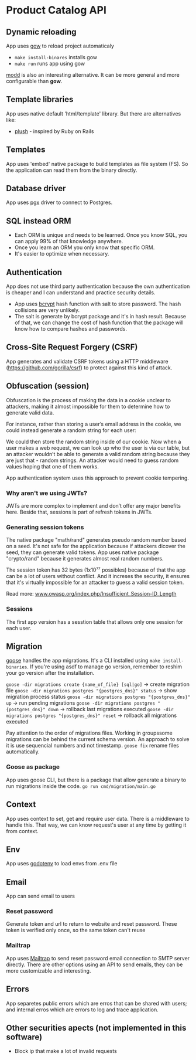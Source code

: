 # Product Catalog API

## Dynamic reloading

App uses [gow](https://github.com/mitranim/gow) to reload project automaticaly

- `make install-binares` installs gow
- `make run` runs app using gow

[modd](https://github.com/cortesi/modd) is also an interesting alternative. It can be more general and more configurable than **gow**.

## Template libraries

App uses native default 'html/template' library. But there are alternatives like:

- [plush](https://github.com/gobuffalo/plush) - inspired by Ruby on Rails

## Templates

App uses 'embed' native package to build templates as file system (FS). So the application can read them from the binary directly.

## Database driver

App uses [pgx](https://github.com/jackc/pgx) driver to connect to Postgres.

## SQL instead ORM

- Each ORM is unique and needs to be learned. Once you know SQL, you can apply 99% of that knowledge anywhere.
- Once you learn an ORM you only know that specific ORM.
- It's easier to optimize when necessary.

## Authentication

App does not use third party authentication because the own authentication is cheaper and I can understand and practice security details.

- App uses [bcrypt](https://en.wikipedia.org/wiki/Bcrypt) hash function with salt to store password. The hash collisions are very unlikely.
- The salt is generate by bcrypt package and it's in hash result. Because of that, we can change the cost of hash function that the package will know how to compare hashes and passwords.

## Cross-Site Request Forgery (CSRF)

App generates and validate CSRF tokens using a HTTP middleware (https://github.com/gorilla/csrf) to protect against this kind of attack.

## Obfuscation (session)

Obfuscation is the process of making the data in a cookie unclear to attackers, making it almost impossible for them to determine how to generate valid data.

For instance, rather than storing a user’s email address in the cookie, we could instead generate a random string for each user:

We could then store the random string inside of our cookie. Now when a user makes a web request, we can look up who the user is via our table, but an attacker wouldn’t be able to generate a valid random string because they are just that - random strings. An attacker would need to guess random values hoping that one of them works.

App authentication system uses this approach to prevent cookie tempering.

### Why aren't we using JWTs?

JWTs are more complex to implement and don’t offer any major benefits here. Beside that, sessions is part of refresh tokens in JWTs.

### Generating session tokens

The native package "math/rand" generates pseudo random number based on a seed. It's not safe for the application because if attackers dicover the seed, they can generate valid tokens. App uses native package "crypto/rand" because it generates almost real random numbers.

The session token has 32 bytes (1x10⁷⁷ possibles) because of that the app can be a lot of users without conflict. And it increses the security, it ensures that it's virtually impossible for an attacker to guess a valid session token.

Read more: www.owasp.org/index.php/Insufficient_Session-ID_Length

### Sessions

The first app version has a sesstion table that allows only one session for each user.

## Migration

[goose](https://github.com/pressly/goose) handles the app migrations. It's a CLI installed using `make install-binaries`. If you're using asdf to manage go version, remember to reshim your go version after the installation.

`goose -dir migrations create {name_of_file} [sql|go]` -> create migration file
`goose -dir migrations postgres "{postgres_dns}" status` -> show migration process status
`goose -dir migrations postgres "{postgres_dns}" up` -> run pending migrations
`goose -dir migrations postgres "{postgres_dns}" down` -> rollback last migrations executed
`goose -dir migrations postgres "{postgres_dns}" reset` -> rollback all migrations executed


Pay attention to the order of migrations files. Working in groupssome migrations can be behind the current schema version. An approach to solve it is use sequencial numbers and not timestamp. `goose fix` rename files automatically.

### Goose as package

App uses goose CLI, but there is a package that allow generate a binary to run migrations inside the code. `go run cmd/migration/main.go`

## Context

App uses context to set, get and require user data. There is a middleware to handle this. That way, we can know request's user at any time by getting it from context.

## Env

App uses [godotenv](github.com/joho/godotenv) to load envs from .env file

## Email

App can send email to users

### Reset password

Generate token and url to return to website and reset password. These token is verified only once, so the same token can't reuse

### Mailtrap

App uses [Mailtrap](https://mailtrap.io) to send reset password email connection to SMTP server directly. There are other options using an API to send emails, they can be more customizable and interesting.

## Errors

App separetes public errors which are erros that can be shared with users; and internal erros which are errors to log and trace application.

## Other securities apects (not implemented in this software)

- Block ip that make a lot of invalid requests
